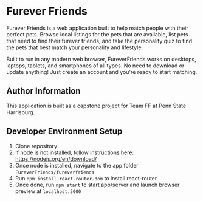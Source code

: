 # Furever Friends

Furever Friends is a web application built to help match people with their perfect pets. Browse local listings for the pets that are available, list pets that need to find their furever friends, and take the personality quiz to find the pets that best match your personality and lifestyle. 

Built to run in any modern web browser, FureverFriends works on desktops, laptops, tablets, and smartphones of all types. No need to download or update anything! Just create an account and you're ready to start matching.

## Author Information
This application is built as a capstone project for Team FF at Penn State Harrisburg.

## Developer Environment Setup
1. Clone repository
2. If node is not installed, follow instructions here: https://nodejs.org/en/download/
3. Once node is installed, navigate to the app folder <code>FureverFriends/fureverfriends</code>
4. Run <code>npm install react-router-dom</code> to install react-router
4. Once done, run <code>npm start</code> to start app/server and launch browser preview at <code>localhost:3000</code>
